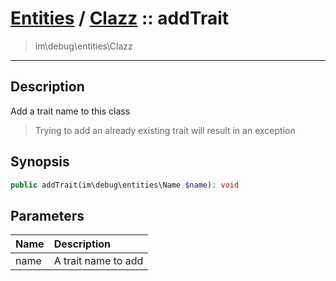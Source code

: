 # [Entities](entities.md) / [Clazz](entities-Clazz.md) :: addTrait
 > im\debug\entities\Clazz
____

## Description
Add a trait name to this class

 > Trying to add an already existing trait will result in an exception  

## Synopsis
```php
public addTrait(im\debug\entities\Name $name): void
```

## Parameters
| Name | Description |
| :--- | :---------- |
| name | A trait name to add |
